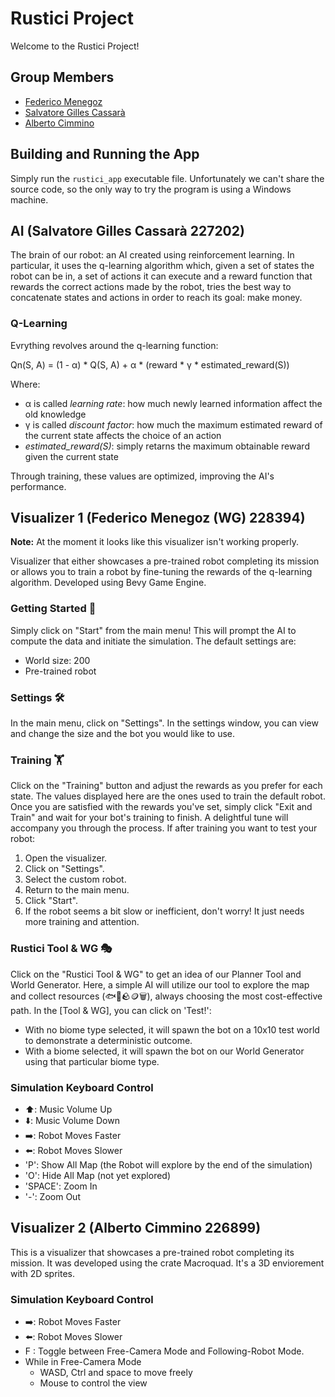 # Rustici Project

Welcome to the Rustici Project!

## Group Members
- [Federico Menegoz](https://github.com/FedericoMenegoz)
- [Salvatore Gilles Cassarà](https://github.com/Iron16Bit)
- [Alberto Cimmino](https://github.com/bettozzo)

## Building and Running the App

Simply run the `rustici_app` executable file.
Unfortunately we can't share the source code, so the only way to try the program is using a Windows machine.

## AI (Salvatore Gilles Cassarà 227202)

The brain of our robot: an AI created using reinforcement learning.
In particular, it uses the q-learning algorithm which, given a set of states the robot can be in, a set of actions it can execute and a reward function that rewards the correct actions made by the robot, tries the best way to concatenate states and actions in order to reach its goal: make money.

### Q-Learning

Evrything revolves around the q-learning function:

Qn(S, A) = (1 - α) * Q(S, A) + α * (reward * γ * estimated_reward(S))

Where:
- α is called _learning rate_: how much newly learned information affect the old knowledge
- γ is called _discount factor_: how much the maximum estimated reward of the current state affects the choice of an action
- _estimated_reward(S)_: simply retarns the maximum obtainable reward given the current state

Through training, these values are optimized, improving the AI's performance.

## Visualizer 1 (Federico Menegoz (WG) 228394)

**Note:** At the moment it looks like this visualizer isn't working properly.

Visualizer that either showcases a pre-trained robot completing its mission or allows you to train a robot by fine-tuning the rewards of the q-learning algorithm. Developed using Bevy Game Engine.

### Getting Started 🏁

Simply click on "Start" from the main menu! This will prompt the AI to compute the data and initiate the simulation. The default settings are:

- World size: 200
- Pre-trained robot

### Settings 🛠️

In the main menu, click on "Settings". In the settings window, you can view and change the size and the bot you would like to use.

### Training 🏋️

Click on the "Training" button and adjust the rewards as you prefer for each state. The values displayed here are the ones used to train the default robot. Once you are satisfied with the rewards you've set, simply click "Exit and Train" and wait for your bot's training to finish. A delightful tune will accompany you through the process.
If after training you want to test your robot:

1. Open the visualizer.
2. Click on "Settings".
3. Select the custom robot.
4. Return to the main menu.
5. Click "Start".
6. If the robot seems a bit slow or inefficient, don't worry! It just needs more training and attention.

### Rustici Tool & WG 🎭

Click on the "Rustici Tool & WG" to get an idea of our Planner Tool and World Generator.
Here, a simple AI will utilize our tool to explore the map and collect resources (🐟🌳🪨🪙🗑️), always choosing the most cost-effective path.
In the [Tool & WG], you can click on 'Test!':

- With no biome type selected, it will spawn the bot on a 10x10 test world to demonstrate a deterministic outcome.
- With a biome selected, it will spawn the bot on our World Generator using that particular biome type.

### Simulation Keyboard Control

- ⬆️: Music Volume Up
- ⬇️: Music Volume Down
- ➡️: Robot Moves Faster
- ⬅️: Robot Moves Slower
- 'P': Show All Map (the Robot will explore by the end of the simulation)
- 'O': Hide All Map (not yet explored)
- 'SPACE': Zoom In
- '-': Zoom Out

## Visualizer 2 (Alberto Cimmino 226899)

This is a visualizer that showcases a pre-trained robot completing its mission. It was developed using the crate Macroquad. It's a 3D enviorement with 2D sprites.

### Simulation Keyboard Control

- ➡️: Robot Moves Faster
- ⬅️: Robot Moves Slower
- F : Toggle between Free-Camera Mode and Following-Robot Mode.
- While in Free-Camera Mode
  - WASD, Ctrl and space to move freely
  - Mouse to control the view

